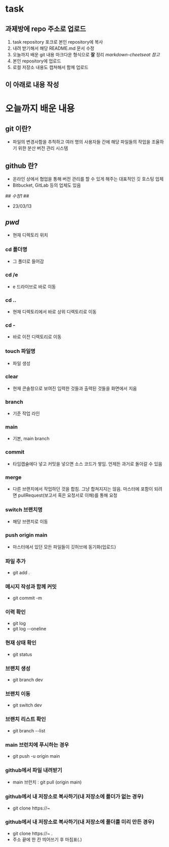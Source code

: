 # task

## 과제방에 repo 주소로 업로드

1. task repository 포크로 본인 repository에 복사
2. 내려 받기해서 해당 README.md 문서 수정
3. 오늘까지 배운 git 내용 마크다운 형식으로 __잘__ 정리
  _markdown-cheetseat 참고_
4. 본인 repository에 업로드
5. 로컬 저장소 내용도 캡쳐해서 함께 업로드

이 아래로 내용 작성
-

# 오늘까지 배운 내용 #

## git 이란? ##

- 파일의 변경사함을 추척하고 여러 명의 사용자들 간에 해당 파일들의 작업을 조율하기 위한 분산 버전 관리 시스템

## github 란? ##

- 온라인 상에서 협업을 통해 버전 관리를 할 수 있게 해주는 대표적인 깃 호스팅 업체
- Bitbucket, GitLab 등의 업체도 있음


​## _수정1_ ## 

- 23/03/13

## _pwd_ 

- 현재 디렉토리 위치

### cd 폴더명 ###

- 그 폴더로 들어감

### cd /e ###

- e 드라이브로 바로 이동

### cd .. ###

- 현재 디렉토리에서 바로 상위 디렉토리로 이동

### cd -  ###

- 바로 이전 디렉토리로 이동

### touch 파일명 ###

- 파일 생성

### clear ###

- 현재 콘솔창으로 보여진 입력한 것들과 출력된 것들을 화면에서 지움

### branch ###

- 기준 작업 라인

### main ###

- 기본, main branch

### commit ###

- 타임캡슐에다 넣고 커밋을 넣으면 소스 코드가 쌓임. 언제든 과거로 돌아갈 수 있음

### merge ###

- 다른 브랜치에서 작업하던 것을 합침. 그냥 합쳐지지는 않음. 
  마스터에 포함이 되려면 pullRequest(보고서 혹은 요청서로 이해)를 통해 요청

### switch 브랜치명 ###

- 해당 브랜치로 이동

### push origin main ###

- 마스터에서 있던 모든 파일들이 깃허브에 동기화(업로드)

### 파일 추가 ###

- git add .

### 메시지 작성과 함께 커밋 ###

- git commit -m

### 이력 확인 ###

- git log
- git log --oneline

### 현재 상태 확인 ###

- git status

### 브랜치 생성 ###

- git branch dev

### 브랜치 이동 ###

- git switch dev

### 브랜치 리스트 확인 ###

- git branch --list

### main 브런치에 푸시하는 경우 ###

- git push -u origin main

### github에서 파일 내려받기 ###

- main 브런치 : git pull (origin main)

### github에서 내 저장소로 복사하기(내 저장소에 폴더가 없는 경우) ###

- git clone https://~

### github에서 내 저장소로 복사하기(내 저장소에 폴더를 미리 만든 경우) ###

- git clone https://~ .  
- 주소 끝에 한 칸 띄어쓰기 후 마침표(.)